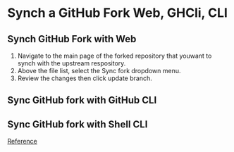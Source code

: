# Synch a GitHub Fork Web, GHCli, CLI

## Synch GitHub Fork with Web

1. Navigate to the main page of the forked repository that youwant to synch with the upstream respository.
2. Above the file list, select the Sync fork dropdown menu.
3. Review the changes then click update branch.

## Sync GitHub fork with GitHub CLI

## Sync GitHub fork with Shell CLI

[Reference](https://docs.github.com/en/pull-requests/collaborating-with-pull-requests/working-with-forks/syncing-a-fork)